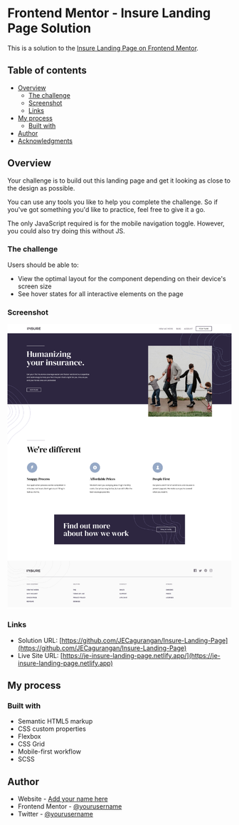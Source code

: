 # Frontend Mentor - Insure Landing Page Solution

This is a solution to the [Insure Landing Page on Frontend Mentor](https://www.frontendmentor.io/challenges/insure-landing-page-uTU68JV8).

## Table of contents

- [Overview](#overview)
  - [The challenge](#the-challenge)
  - [Screenshot](#screenshot)
  - [Links](#links)
- [My process](#my-process)
  - [Built with](#built-with)
- [Author](#author)
- [Acknowledgments](#acknowledgments)

## Overview

Your challenge is to build out this landing page and get it looking as close to the design as possible.

You can use any tools you like to help you complete the challenge. So if you've got something you'd like to practice, feel free to give it a go.

The only JavaScript required is for the mobile navigation toggle. However, you could also try doing this without JS.

### The challenge

Users should be able to:

- View the optimal layout for the component depending on their device's screen size
- See hover states for all interactive elements on the page

### Screenshot

![](./images/Screenshot_2021-03-14.png)

### Links

- Solution URL: [https://github.com/JECagurangan/Insure-Landing-Page](https://github.com/JECagurangan/Insure-Landing-Page)
- Live Site URL: [https://je-insure-landing-page.netlify.app/](https://je-insure-landing-page.netlify.app)

## My process

### Built with

- Semantic HTML5 markup
- CSS custom properties
- Flexbox
- CSS Grid
- Mobile-first workflow
- SCSS

## Author

- Website - [Add your name here](https://www.your-site.com)
- Frontend Mentor - [@yourusername](https://www.frontendmentor.io/profile/yourusername)
- Twitter - [@yourusername](https://www.twitter.com/yourusername)
